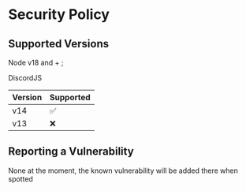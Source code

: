 # Security Policy

## Supported Versions

Node v18 and + ;

DiscordJS

| Version | Supported          |
| ------- | ------------------ |
| v14     | :white_check_mark: |
| v13     | :x:                |

## Reporting a Vulnerability

None at the moment, the known vulnerability will be added there when spotted
